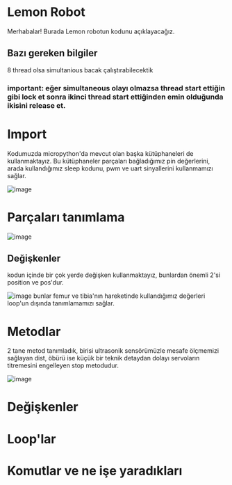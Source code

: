 # Lemon Robot

Merhabalar! Burada Lemon robotun kodunu açıklayacağız.
## Bazı gereken bilgiler
8 thread olsa simultanious bacak çalıştırabilecektik
### important: eğer simultaneous olayı olmazsa thread start ettiğin gibi lock et sonra ikinci thread start ettiğinden emin olduğunda ikisini release et. 

# Import
Kodumuzda micropython'da mevcut olan başka kütüphaneleri de kullanmaktayız. Bu kütüphaneler parçaları bağladığımız pin değerlerini, arada kullandığımız sleep kodunu, pwm ve uart sinyallerini kullanmamızı sağlar.

![image](https://user-images.githubusercontent.com/63399574/168583907-c8968cf0-1d5c-4f9e-a673-e1d1f8e01f90.png)

# Parçaları tanımlama
![image](https://user-images.githubusercontent.com/63399574/168582937-970195a6-95b1-4179-b61b-a7cc64d397f1.png)

## Değişkenler
kodun içinde bir çok yerde değişken kullanmaktayız, bunlardan önemli 2'si position ve pos'dur.

![image](https://user-images.githubusercontent.com/63399574/168583217-9bc4b848-a462-43c8-8375-75b5fbf20a6b.png)
bunlar femur ve tibia'nın hareketinde kullandığımız değerleri loop'un dışında tanımlamamızı sağlar.

# Metodlar
2 tane metod tanımladık, birisi ultrasonik sensörümüzle mesafe ölçmemizi sağlayan dist, öbürü ise küçük bir teknik detaydan dolayı servoların titremesini engelleyen stop metodudur.

![image](https://user-images.githubusercontent.com/63399574/168583556-341ae35c-86e5-40fa-a6b5-6336cdc6f90b.png)


# Değişkenler

# Loop'lar

# Komutlar ve ne işe yaradıkları

